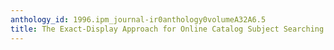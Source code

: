 ```yaml
---
anthology_id: 1996.ipm_journal-ir0anthology0volumeA32A6.5
title: The Exact-Display Approach for Online Catalog Subject Searching
---
```

